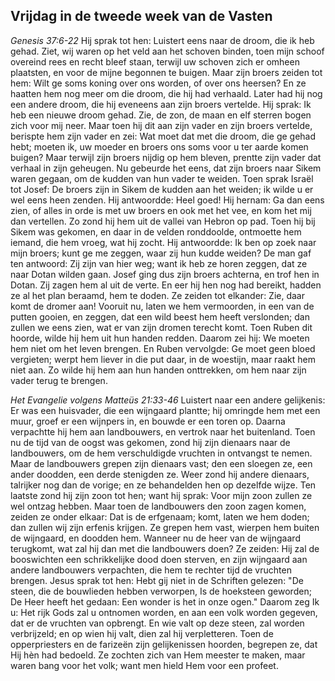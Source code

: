 ## Vrijdag in de tweede week van de Vasten

*Genesis 37:6-22*
Hij sprak tot hen: Luistert eens naar de droom, die ik heb gehad. Ziet, wij waren op het veld aan het schoven binden, toen mijn schoof overeind rees en recht bleef staan, terwijl uw schoven zich er omheen plaatsten, en voor de mijne begonnen te buigen. Maar zijn broers zeiden tot hem: Wilt ge soms koning over ons worden, of over ons heersen? En ze haatten hem nog meer om die droom, die hij had verhaald. Later had hij nog een andere droom, die hij eveneens aan zijn broers vertelde. Hij sprak: Ik heb een nieuwe droom gehad. Zie, de zon, de maan en elf sterren bogen zich voor mij neer. Maar toen hij dit aan zijn vader en zijn broers vertelde, berispte hem zijn vader en zei: Wat moet dat met die droom, die ge gehad hebt; moeten ik, uw moeder en broers ons soms voor u ter aarde komen buigen? Maar terwijl zijn broers nijdig op hem bleven, prentte zijn vader dat verhaal in zijn geheugen. Nu gebeurde het eens, dat zijn broers naar Sikem waren gegaan, om de kudden van hun vader te weiden. Toen sprak Israël tot Josef: De broers zijn in Sikem de kudden aan het weiden; ik wilde u er wel eens heen zenden. Hij antwoordde: Heel goed! Hij hernam: Ga dan eens zien, of alles in orde is met uw broers en ook met het vee, en kom het mij dan vertellen. Zo zond hij hem uit de vallei van Hebron op pad. Toen hij bij Sikem was gekomen, en daar in de velden ronddoolde, ontmoette hem iemand, die hem vroeg, wat hij zocht. Hij antwoordde: Ik ben op zoek naar mijn broers; kunt ge me zeggen, waar zij hun kudde weiden? De man gaf ten antwoord: Zij zijn van hier weg; want ik heb ze horen zeggen, dat ze naar Dotan wilden gaan. Josef ging dus zijn broers achterna, en trof hen in Dotan. Zij zagen hem al uit de verte. En eer hij hen nog had bereikt, hadden ze al het plan beraamd, hem te doden. Ze zeiden tot elkander: Zie, daar komt de dromer aan! Vooruit nu, laten we hem vermoorden, in een van de putten gooien, en zeggen, dat een wild beest hem heeft verslonden; dan zullen we eens zien, wat er van zijn dromen terecht komt. Toen Ruben dit hoorde, wilde hij hem uit hun handen redden. Daarom zei hij: We moeten hem niet om het leven brengen. En Ruben vervolgde: Ge moet geen bloed vergieten; werpt hem liever in die put daar, in de woestijn, maar raakt hem niet aan. Zo wilde hij hem aan hun handen onttrekken, om hem naar zijn vader terug te brengen. 

*Het Evangelie volgens Matteüs 21:33-46*
Luistert naar een andere gelijkenis: Er was een huisvader, die een wijngaard plantte; hij omringde hem met een muur, groef er een wijnpers in, en bouwde er een toren op. Daarna verpachtte hij hem aan landbouwers, en vertrok naar het buitenland. Toen nu de tijd van de oogst was gekomen, zond hij zijn dienaars naar de landbouwers, om de hem verschuldigde vruchten in ontvangst te nemen. Maar de landbouwers grepen zijn dienaars vast; den een sloegen ze, een ander doodden, een derde stenigden ze. Weer zond hij andere dienaars, talrijker nog dan de vorige; en ze behandelden hen op dezelfde wijze. Ten laatste zond hij zijn zoon tot hen; want hij sprak: Voor mijn zoon zullen ze wel ontzag hebben. Maar toen de landbouwers den zoon zagen komen, zeiden ze onder elkaar: Dat is de erfgenaam; komt, laten we hem doden; dan zullen wij zijn erfenis krijgen. Ze grepen hem vast, wierpen hem buiten de wijngaard, en doodden hem. Wanneer nu de heer van de wijngaard terugkomt, wat zal hij dan met die landbouwers doen? Ze zeiden: Hij zal de booswichten een schrikkelijke dood doen sterven, en zijn wijngaard aan andere landbouwers verpachten, die hem te rechter tijd de vruchten brengen. Jesus sprak tot hen: Hebt gij niet in de Schriften gelezen: "De steen, die de bouwlieden hebben verworpen, Is de hoeksteen geworden; De Heer heeft het gedaan: Een wonder is het in onze ogen." Daarom zeg Ik u: Het rijk Gods zal u ontnomen worden, en aan een volk worden gegeven, dat er de vruchten van opbrengt. En wie valt op deze steen, zal worden verbrijzeld; en op wien hij valt, dien zal hij verpletteren. Toen de opperpriesters en de farizeën zijn gelijkenissen hoorden, begrepen ze, dat Hij hèn had bedoeld. Ze zochten zich van Hem meester te maken, maar waren bang voor het volk; want men hield Hem voor een profeet. 

